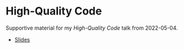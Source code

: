 High-Quality Code
=================

Supportive material for my *High-Quality Code* talk from 2022-05-04.

* [Slides](https://github.com/s3rvac/talks/raw/master/2022-05-04-High-Quality-Code/slides.pdf)
